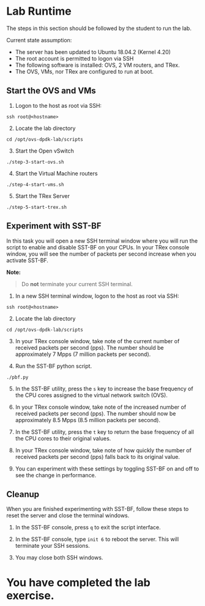 # Lab Runtime
The steps in this section should be followed by the student to run the lab.

Current state assumption:
* The server has been updated to Ubuntu 18.04.2 (Kernel 4.20)
* The root account is permitted to logon via SSH
* The following software is installed: OVS, 2 VM routers, and TRex.
* The OVS, VMs, nor TRex are configured to run at boot.

## Start the OVS and VMs

1. Logon to the host as root via SSH:
```
ssh root@<hostname>
```
2. Locate the lab directory
```
cd /opt/ovs-dpdk-lab/scripts
```
3. Start the Open vSwitch
```
./step-3-start-ovs.sh
```
4. Start the Virtual Machine routers
```
./step-4-start-vms.sh
```
5. Start the TRex Server
```
./step-5-start-trex.sh
```

## Experiment with SST-BF
In this task you will open a new SSH terminal window where you will run the script to enable and disable SST-BF on your CPUs. In your TRex console window, you will see the number of packets per second increase when you activate SST-BF.

**Note:**
> Do **not** terminate your current SSH terminal.

1. In a new SSH terminal window, logon to the host as root via SSH:
```
ssh root@<hostname>
```
2. Locate the lab directory
```
cd /opt/ovs-dpdk-lab/scripts
```
3. In your TRex console window, take note of the current number of received packets per second (pps). The number should be approximately 7 Mpps (7 million packets per second).

4. Run the SST-BF python script.
```
./pbf.py
```
5. In the SST-BF utility, press the `s` key to increase the base frequency of the CPU cores assigned to the virtual network switch (OVS).

6. In your TRex console window, take note of the increased number of received packets per second (pps). The number should now be approximately 8.5 Mpps (8.5 million packets per second).

7. In the SST-BF utility, press the `t` key to return the base frequency of all the CPU cores to their original values.

8. In your TRex console window, take note of how quickly the number of received packets per second (pps) falls back to its original value.

9. You can experiment with these settings by toggling SST-BF on and off to see the change in performance.

## Cleanup

When you are finished experimenting with SST-BF, follow these steps to reset the server and close the terminal windows.

1. In the SST-BF console, press `q` to exit the script interface.

2. In the SST-BF console, type `init 6` to reboot the server. This will terminate your SSH sessions.

3. You may close both SSH windows.


# You have completed the lab exercise.
